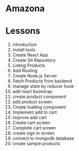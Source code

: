 # Amazona

# Lessons

1. introduction
2. install tools
3. Create React App
4. Create Git Repository
5. Listing Products
6. Add Routing
7. Create Node.js Server
8. Fetch Products from backend
9. manage state by reducer hook
10. add react bootstrap
11. create product component
12. add product screen
13. Create loading component
14. Implement add to cart
15. improve add cart
16. Create cart screen
17. Complete cart screen
18. create sign in screen
19. connect to mongodb database
20. create sample products

